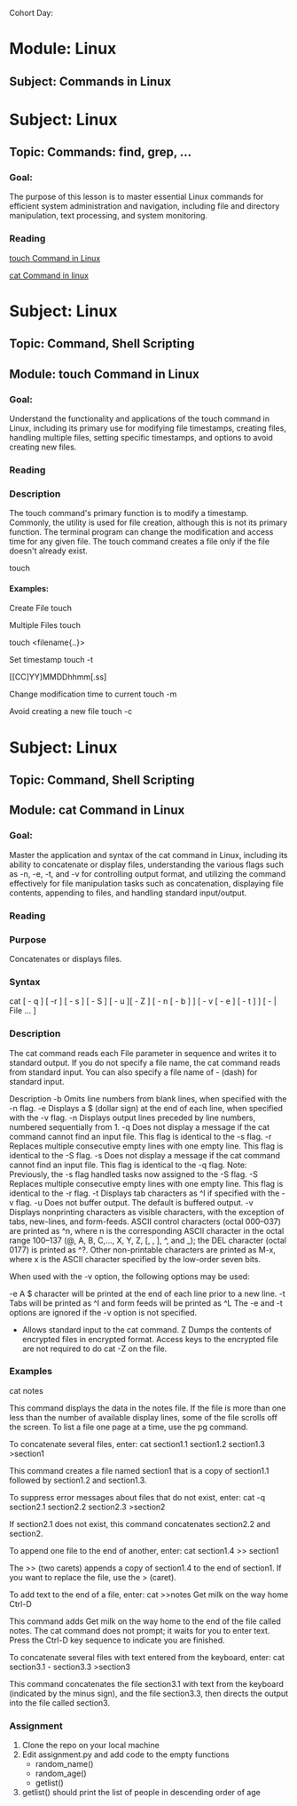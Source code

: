 Cohort Day: 

# Module: Linux

## Subject: Commands in Linux

# Subject: Linux

## Topic: Commands: find, grep, ...

### Goal: 
The purpose of this lesson is to master essential Linux commands for efficient system administration and navigation, including file and directory manipulation, text processing, and system monitoring.

### Reading 

[touch Command in Linux](#Module-touch-Command-in-Linux)

[cat Command in linux](#Module-cat-Command-in-linux)

# Subject: Linux

## Topic: Command, Shell Scripting

## Module: touch Command in Linux 

### Goal: 

Understand the functionality and applications of the touch command in Linux, including its primary use for modifying file timestamps, creating files, handling multiple files, setting specific timestamps, and options to avoid creating new files.

### Reading 

### Description

The touch command's primary function is to modify a timestamp. Commonly, the utility is used for file creation, although this is not its primary function. The terminal program can change the modification and access time for any given file. The touch command creates a file only if the file doesn't already exist.

touch <options> <file or directory name>

#### Examples:

Create File
touch <filename>

Multiple Files
touch <filename> <filename>

touch <filename{<start>..<finish>}>

Set timestamp
touch -t <timestamp> <filename>

[[CC]YY]MMDDhhmm[.ss]

Change modification time to current
touch -m <filename>

Avoid creating a new file
touch -c <filename>

# Subject: Linux

## Topic: Command, Shell Scripting

## Module: cat Command in Linux

### Goal: 

Master the application and syntax of the cat command in Linux, including its ability to concatenate or display files, understanding the various flags such as -n, -e, -t, and -v for controlling output format, and utilizing the command effectively for file manipulation tasks such as concatenation, displaying file contents, appending to files, and handling standard input/output.

### Reading 

### Purpose

Concatenates or displays files.

### Syntax

cat [ - q ] [  -r ] [ - s ] [ - S ] [ - u ][ - Z ] [ - n [ - b ] ] [ - v [ - e ] [ - t ] ] [  - | File ... ]

### Description

The cat command reads each File parameter in sequence and writes it to standard output. If you do not specify a file name, the cat command reads from standard input. You can also specify a file name of - (dash) for standard input.

Description
-b	Omits line numbers from blank lines, when specified with the -n flag.
-e	Displays a $ (dollar sign) at the end of each line, when specified with the -v flag.
-n	Displays output lines preceded by line numbers, numbered sequentially from 1.
-q	Does not display a message if the cat command cannot find an input file. This flag is identical to the -s flag.
-r	Replaces multiple consecutive empty lines with one empty line. This flag is identical to the -S flag.
-s	Does not display a message if the cat command cannot find an input file. This flag is identical to the -q flag.
Note: Previously, the -s flag handled tasks now assigned to the -S flag.
-S	Replaces multiple consecutive empty lines with one empty line. This flag is identical to the -r flag.
-t	Displays tab characters as ^I if specified with the -v flag.
-u	Does not buffer output. The default is buffered output.
-v	
Displays nonprinting characters as visible characters, with the exception of tabs, new-lines, and form-feeds. ASCII control characters (octal 000–037) are printed as ^n, where n is the corresponding ASCII character in the octal range 100–137 (@, A, B, C,..., X, Y, Z, [, \, ], ^, and _); the DEL character (octal 0177) is printed as ^?. Other non-printable characters are printed as M-x, where x is the ASCII character specified by the low-order seven bits.

When used with the -v option, the following options may be used:

-e
A $ character will be printed at the end of each line prior to a new line.
-t
Tabs will be printed as ^I and form feeds will be printed as ^L
The -e and -t options are ignored if the -v option is not specified.

-	Allows standard input to the cat command.
Z	Dumps the contents of encrypted files in encrypted format. Access keys to the encrypted file are not required to do cat -Z on the file.

### Examples

cat notes

This command displays the data in the notes file. If the file is more than one less than the number of available display lines, some of the file scrolls off the screen. To list a file one page at a time, use the pg command.

To concatenate several files, enter:
cat section1.1 section1.2 section1.3 >section1

This command creates a file named section1 that is a copy of section1.1 followed by section1.2 and section1.3.

To suppress error messages about files that do not exist, enter:
cat  -q section2.1 section2.2 section2.3 >section2

If section2.1 does not exist, this command concatenates section2.2 and section2.


To append one file to the end of another, enter:
cat section1.4 >> section1

The >> (two carets) appends a copy of section1.4 to the end of section1. If you want to replace the file, use the > (caret).

To add text to the end of a file, enter:
cat >>notes
Get milk on the way home
Ctrl-D

This command adds Get milk on the way home to the end of the file called notes. The cat command does not prompt; it waits for you to enter text. Press the Ctrl-D key sequence to indicate you are finished.

To concatenate several files with text entered from the keyboard, enter:
cat section3.1 - section3.3 >section3

This command concatenates the file section3.1 with text from the keyboard (indicated by the minus sign), and the file section3.3, then directs the output into the file called section3.


### Assignment

1. Clone the repo on your local machine
2. Edit assignment.py and add code to the empty functions
   - random_name()
   - random_age()
   - getlist()
3. getlist() should print the list of people in descending order of age

